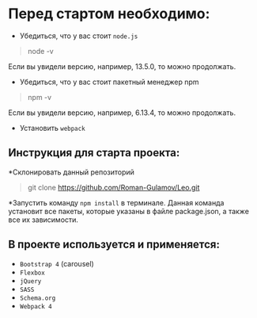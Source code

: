 # Перед стартом необходимо:
*  Убедиться, что у вас стоит `node.js`

>node -v

Если вы увидели версию, например, 13.5.0, то можно продолжать.
 
*  Убедиться, что у вас стоит пакетный менеджер npm

>npm -v

Если вы увидели версию, например, 6.13.4, то можно продолжать.

* Установить `webpack`

## Инструкция для старта проекта:

*Склонировать данный репозиторий
>git clone https://github.com/Roman-Gulamov/Leo.git

*Запустить команду `npm install` в терминале. Данная команда установит все пакеты, которые указаны в файле
package.json, а также все их зависимости.


## В проекте используется и применяется:

* `Bootstrap 4` (carousel)
* `Flexbox`
* `jQuery`
* `SASS`
* `Schema.org`
* `Webpack 4`

